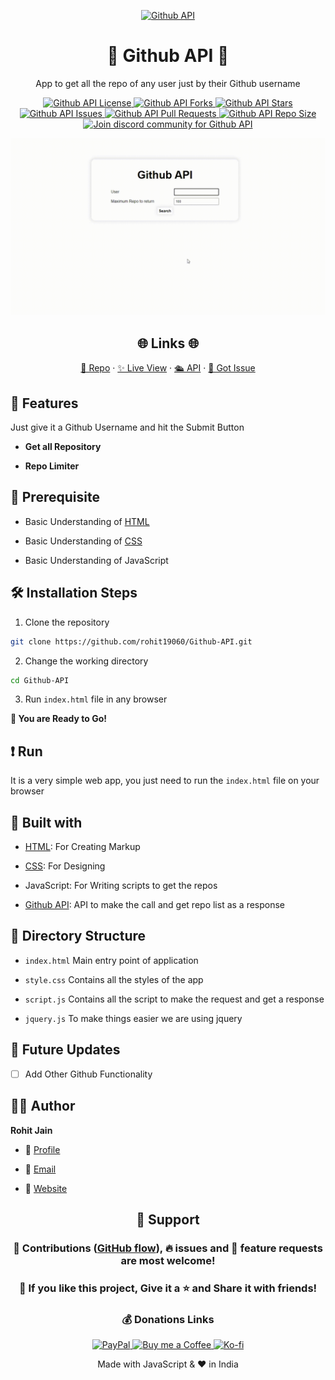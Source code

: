<p align="center">
  <a href="https://github.com/rohit19060/Github-API" title="Github API">
    <img src="https://kingtechnologies.in/assets/images/logo.png" width="80px" alt="Github API" />
  </a>
</p>
<h1 align="center">🌟 Github API 🌟</h1>
<p align="center">App to get all the repo of any user just by their Github username</p>

<p align="center">
<a href="https://github.com/rohit19060/Github-API/blob/master/LICENSE" target="_blank" title="License">
<img src="https://img.shields.io/github/license/rohit19060/Github-API?label=License&logo=Github&style=flat-square" alt="Github API License" />
</a>
<a href="https://github.com/rohit19060/Github-API/fork" target="_blank" title="Forks">
<img src="https://img.shields.io/github/forks/rohit19060/Github-API?label=Forks&logo=Github&style=flat-square" alt="Github API Forks"/>
</a>
<a href="https://github.com/rohit19060/Github-API/stargazers" target="_blank" title="Stars">
<img src="https://img.shields.io/github/stars/rohit19060/Github-API?label=Stars&logo=Github&style=flat-square" alt="Github API Stars"/>
</a>
<a href="https://github.com/rohit19060/Github-API/issues" target="_blank" title="Issues">
<img src="https://img.shields.io/github/issues/rohit19060/Github-API?label=Issues&logo=Github&style=flat-square" alt="Github API Issues"/>
</a>
<a href="https://github.com/rohit19060/Github-API/pulls" target="_blank" title="Pull Requests">
<img src="https://img.shields.io/github/issues-pr/rohit19060/Github-API?label=Pull%20Requests&logo=Github&style=flat-square" alt="Github API Pull Requests"/>
</a>
<a href="https://github.com/rohit19060/Github-API" target="_blank" title="Repo Size">
<img src="https://img.shields.io/github/repo-size/rohit19060/Github-API?label=Repo%20Size&logo=Github&style=flat-square" alt="Github API Repo Size"/>
</a>
<a href="https://discord.gg/sDDHTPs97M" target="_blank" title="Join Community">
<img src="https://img.shields.io/discord/737854816402800690?color=%236d82cb&label=Join%20Community&logo=discord&logoColor=%23FFFFFF&style=flat-square" alt="Join discord community for Github API"/>
</a>
</p>

<p align="center" title="Github API gif"><img src="./assets/images/main.gif" alt="Github API gif" /></p>

<h2 align="center">🌐 Links 🌐</h2>
<p align="center">
    <a href="https://github.com/rohit19060/Github-API" title="Github API">📂 Repo</a>
    ·
    <a href="https://rohit19060.github.io/Github-API/" title="Github API">✨ Live View</a>
    ·
    <a href="https://api.github.com/" title="Github API">🛳 API</a>
    ·
    <a href="https://github.com/rohit19060/Github-API/issues/new/choose" title="🐛Report Bug/🎊Request Feature">🚀 Got Issue</a>
</p>

## 🚀 Features

Just give it a Github Username and hit the Submit Button

- **Get all Repository**

- **Repo Limiter**

## 🦋 Prerequisite

- Basic Understanding of [HTML](https://youtu.be/JHv2jmnrLlA "HTML - First Step Towards Web Development")

- Basic Understanding of [CSS](https://youtu.be/d1tP7ow7HbQ "CSS - Second Step Towards Web Development")

- Basic Understanding of JavaScript

## 🛠️ Installation Steps

1. Clone the repository

```Bash
git clone https://github.com/rohit19060/Github-API.git
```

2. Change the working directory

```Bash
cd Github-API
```

3. Run `index.html` file in any browser

**🎇 You are Ready to Go!**

## ❗ Run

It is a very simple web app, you just need to run the `index.html` file on your browser

## 👷 Built with

- [HTML](https://youtu.be/JHv2jmnrLlA "HTML - First Step Towards Web Development"): For Creating Markup

- [CSS](https://youtu.be/d1tP7ow7HbQ "CSS - Second Step Towards Web Development"): For Designing

- JavaScript: For Writing scripts to get the repos

- [Github API](https://api.github.com/ "Github API"): API to make the call and get repo list as a response

## 📂 Directory Structure

- `index.html` Main entry point of application

- `style.css` Contains all the styles of the app

- `script.js` Contains all the script to make the request and get a response

- `jquery.js` To make things easier we are using jquery

## 🎊 Future Updates

- [ ] Add Other Github Functionality

## 🧑🏻 Author

**Rohit Jain**

- 🌌 [Profile](https://github.com/rohit19060 "Rohit Jain")

- 🏮 [Email](mailto:rohitjain19060@gmail.com?subject=Hi%20from%20Github%20API "Hi!")

- 🦁 [Website](https://kingtechnologies.in "Welcome")

<h2 align="center">🤝 Support</h2>

<h3 align="center">🎀 Contributions (<a href="https://guides.github.com/introduction/flow">GitHub flow</a>), 🔥 issues and 🥮 feature requests are most welcome!</h3>

<h3 align="center">💙 If you like this project, Give it a ⭐ and Share it with friends!</h3>
<h3 align="center">💰 Donations Links</h3>
<p align="center">
<a href="https://www.paypal.me/kingrohitJ" target="_blank" title="PayPal"><img src="https://kingtechnologies.in/assets/images/paypal.png" alt="PayPal"/>
<a href="https://www.buymeacoffee.com/rohitjain" target="Buy me a Coffee/" title="PayPal"><img src="https://kingtechnologies.in/assets/images/coffee.png" alt="Buy me a Coffee"/>
<a href="https://ko-fi.com/rohitjain" target="_blank" title="Ko-fi"><img src="https://kingtechnologies.in/assets/images/kofi.png" alt="Ko-fi"/></a>
</p>

<p align="center">Made with JavaScript & ❤️ in India</p>
